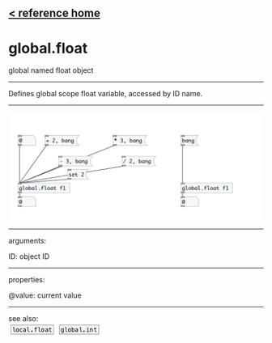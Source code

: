 [< reference home](index.html)
---

# global.float


global named float object

---

Defines global scope float variable, accessed by ID name.
<br>


---


![example](examples/global.float-example.jpg)

---
arguments:

ID: object ID<br>

---
properties:

@value: current
            value<br>

---
see also:<br>
[![local.float](img/object_local.float.png)](local.float.html)
[![global.int](img/object_global.int.png)](global.int.html)
